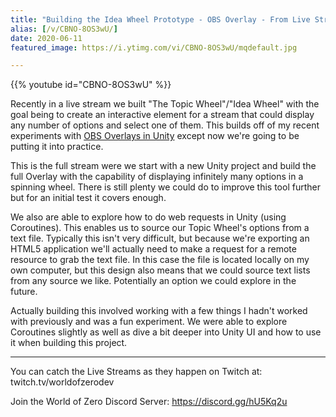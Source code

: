 ```yaml
---
title: "Building the Idea Wheel Prototype - OBS Overlay - From Live Stream"
alias: [/v/CBNO-8OS3wU/]
date: 2020-06-11
featured_image: https://i.ytimg.com/vi/CBNO-8OS3wU/mqdefault.jpg

---
```


{{% youtube id="CBNO-8OS3wU" %}}

Recently in a live stream we built "The Topic Wheel"/"Idea Wheel" with the goal being to create an interactive element for a stream that could display any number of options and select one of them. This builds off of my recent experiments with [OBS Overlays in Unity](https://youtu.be/940uUL0Nvwc) except now we're going to be putting it into practice.

This is the full stream were we start with a new Unity project and build the full Overlay with the capability of displaying infinitely many options in a spinning wheel. There is still plenty we could do to improve this tool further but for an initial test it covers enough.

We also are able to explore how to do web requests in Unity (using Coroutines). This enables us to source our Topic Wheel's options from a text file. Typically this isn't very difficult, but because we're exporting an HTML5 application we'll actually need to make a request for a remote resource to grab the text file. In this case the file is located locally on my own computer, but this design also means that we could source text lists from any source we like. Potentially an option we could explore in the future.

Actually building this involved working with a few things I hadn't worked with previously and was a fun experiment. We were able to explore Coroutines slightly as well as dive a bit deeper into Unity UI and how to use it when building this project.

***

You can catch the Live Streams as they happen on Twitch at: twitch.tv/worldofzerodev

Join the World of Zero Discord Server: https://discord.gg/hU5Kq2u